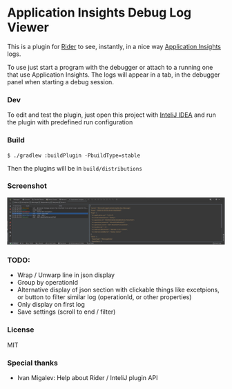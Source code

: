 # Application Insights Debug Log Viewer

This is a plugin for [Rider](https://www.jetbrains.com/rider/) to see, instantly, in a nice way [Application Insights](https://docs.microsoft.com/en-us/azure/azure-monitor/app/app-insights-overview) logs.

To use just start a program with the debugger or attach to a running one that use Application Insights.
The logs will appear in a tab, in the debugger panel when starting a debug session.

### Dev

To edit and test the plugin, just open this project with [InteliJ IDEA](https://www.jetbrains.com/idea/) and run the plugin with predefined run configuration

### Build

```
$ ./gradlew :buildPlugin -PbuildType=stable
```

Then the plugins will be in `build/distributions`

### Screenshot

![Screenshot](screenshots/screenshot1.png)

### TODO:

- Wrap / Unwarp line in json display
- Group by operationId
- Alternative display of json section with clickable things like excetpions, or button to filter similar log (operationId, or other properties)
- Only display on first log
- Save settings (scroll to end / filter)

### License

MIT

### Special thanks

 * Ivan Migalev: Help about Rider / InteliJ plugin API
 